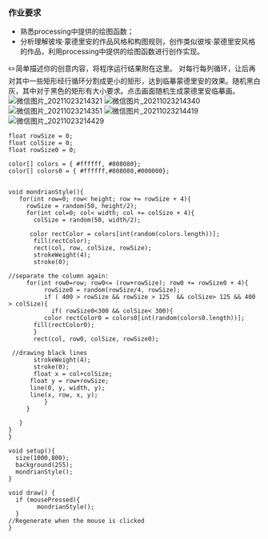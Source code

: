 ### 作业要求

- 熟悉processing中提供的绘图函数；
- 分析理解彼埃·蒙德里安的作品风格和构图规则，创作类似彼埃·蒙德里安风格的作品，利用processing中提供的绘图函数进行创作实现。

✏️简单描述你的创意内容，将程序运行结果附在这里。
对每行每列循环，让后再对其中一些矩形经行循环分割成更小的矩形，达到临摹蒙德里安的效果。随机黑白灰，其中对于黑色的矩形有大小要求。点击画面随机生成蒙德里安临摹画。![微信图片_20211023214321](https://user-images.githubusercontent.com/91180371/138559011-54eb29f8-9556-4329-9640-e519a7dfa1e0.png)
![微信图片_20211023214340](https://user-images.githubusercontent.com/91180371/138559020-47998c02-fe48-4130-96bc-f31d84b91b15.png)
![微信图片_20211023214351](https://user-images.githubusercontent.com/91180371/138559021-27eedd99-db5b-47cf-9b60-3f0254e9105a.png)
![微信图片_20211023214419](https://user-images.githubusercontent.com/91180371/138559026-da03329a-c3d6-482d-af22-45bb113b15be.jpg)
![微信图片_20211023214429](https://user-images.githubusercontent.com/91180371/138559029-4a524e0e-2d6d-4b7e-abed-3e2ff62356f4.jpg)

```
float rowSize = 0;
float colSize = 0;
float rowSize0 = 0;

color[] colors = { #ffffff, #808080};
color[] colors0 = { #ffffff,#808080,#000000};


void mondrianStyle(){
   for(int row=0; row< height; row += rowSize + 4){
     rowSize = random(50, height/2);
     for(int col=0; col< width; col += colSize + 4){
       colSize = random(50, width/2);
     
      color rectColor = colors[int(random(colors.length))];
       fill(rectColor);
       rect(col, row, colSize, rowSize);
       strokeWeight(4);
       stroke(0); 
       
//separate the column again:
     for(int row0=row; row0<= (row+rowSize); row0 += rowSize0 + 4){
          rowSize0 = random(rowSize/4, rowSize);
          if ( 400 > rowSize && rowSize > 125  && colSize> 125 && 400 > colSize){
            if( rowSize0<300 && colSize< 300){
          color rectColor0 = colors0[int(random(colors0.length))];
       fill(rectColor0);
       }
       rect(col, row0, colSize, rowSize0);
          
 //drawing black lines      
       strokeWeight(4);
       stroke(0); 
       float x = col+colSize;
      float y = row+rowSize;
      line(0, y, width, y);
      line(x, row, x, y);
          }
     }
      
   }
}
}

void setup(){
  size(1000,800);
  background(255); 
  mondrianStyle();
}

void draw() {
  if (mousePressed){
        mondrianStyle();
  }
//Regenerate when the mouse is clicked
}
```
